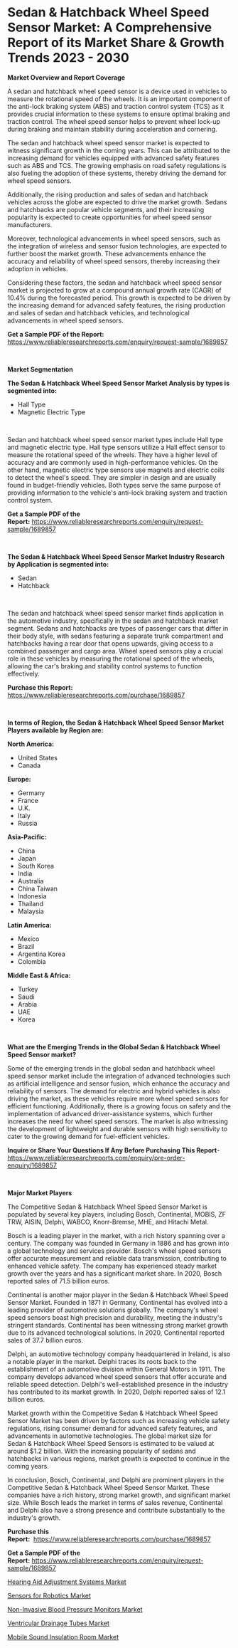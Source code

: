 <p><h1>Sedan & Hatchback Wheel Speed Sensor Market: A Comprehensive Report of its Market Share & Growth Trends 2023 - 2030</h1></p><p><strong>Market Overview and Report Coverage</strong></p>
<p><p>A sedan and hatchback wheel speed sensor is a device used in vehicles to measure the rotational speed of the wheels. It is an important component of the anti-lock braking system (ABS) and traction control system (TCS) as it provides crucial information to these systems to ensure optimal braking and traction control. The wheel speed sensor helps to prevent wheel lock-up during braking and maintain stability during acceleration and cornering.</p><p>The sedan and hatchback wheel speed sensor market is expected to witness significant growth in the coming years. This can be attributed to the increasing demand for vehicles equipped with advanced safety features such as ABS and TCS. The growing emphasis on road safety regulations is also fueling the adoption of these systems, thereby driving the demand for wheel speed sensors.</p><p>Additionally, the rising production and sales of sedan and hatchback vehicles across the globe are expected to drive the market growth. Sedans and hatchbacks are popular vehicle segments, and their increasing popularity is expected to create opportunities for wheel speed sensor manufacturers.</p><p>Moreover, technological advancements in wheel speed sensors, such as the integration of wireless and sensor fusion technologies, are expected to further boost the market growth. These advancements enhance the accuracy and reliability of wheel speed sensors, thereby increasing their adoption in vehicles.</p><p>Considering these factors, the sedan and hatchback wheel speed sensor market is projected to grow at a compound annual growth rate (CAGR) of 10.4% during the forecasted period. This growth is expected to be driven by the increasing demand for advanced safety features, the rising production and sales of sedan and hatchback vehicles, and technological advancements in wheel speed sensors.</p></p>
<p><strong>Get a Sample PDF of the Report:</strong> <a href="https://www.reliableresearchreports.com/enquiry/request-sample/1689857">https://www.reliableresearchreports.com/enquiry/request-sample/1689857</a></p>
<p>&nbsp;</p>
<p><strong>Market Segmentation</strong></p>
<p><strong>The Sedan & Hatchback Wheel Speed Sensor Market Analysis by types is segmented into:</strong></p>
<p><ul><li>Hall Type</li><li>Magnetic Electric Type</li></ul></p>
<p>&nbsp;</p>
<p><p>Sedan and hatchback wheel speed sensor market types include Hall type and magnetic electric type. Hall type sensors utilize a Hall effect sensor to measure the rotational speed of the wheels. They have a higher level of accuracy and are commonly used in high-performance vehicles. On the other hand, magnetic electric type sensors use magnets and electric coils to detect the wheel's speed. They are simpler in design and are usually found in budget-friendly vehicles. Both types serve the same purpose of providing information to the vehicle's anti-lock braking system and traction control system.</p></p>
<p><strong>Get a Sample PDF of the Report:</strong>&nbsp;<a href="https://www.reliableresearchreports.com/enquiry/request-sample/1689857">https://www.reliableresearchreports.com/enquiry/request-sample/1689857</a></p>
<p>&nbsp;</p>
<p><strong>The Sedan & Hatchback Wheel Speed Sensor Market Industry Research by Application is segmented into:</strong></p>
<p><ul><li>Sedan</li><li>Hatchback</li></ul></p>
<p>&nbsp;</p>
<p><p>The sedan and hatchback wheel speed sensor market finds application in the automotive industry, specifically in the sedan and hatchback market segment. Sedans and hatchbacks are types of passenger cars that differ in their body style, with sedans featuring a separate trunk compartment and hatchbacks having a rear door that opens upwards, giving access to a combined passenger and cargo area. Wheel speed sensors play a crucial role in these vehicles by measuring the rotational speed of the wheels, allowing the car's braking and stability control systems to function effectively.</p></p>
<p><strong>Purchase this Report:</strong>&nbsp; <a href="https://www.reliableresearchreports.com/purchase/1689857">https://www.reliableresearchreports.com/purchase/1689857</a></p>
<p>&nbsp;</p>
<p><strong>In terms of Region, the Sedan & Hatchback Wheel Speed Sensor Market Players available by Region are:</strong></p>
<p>
    <p> <strong> North America: </strong>
        <ul>
            <li>United States</li>
            <li>Canada</li>
        </ul>
        </p> 
    <p> <strong> Europe: </strong>
        <ul>
            <li>Germany</li>
            <li>France</li>
            <li>U.K.</li>
            <li>Italy</li>
            <li>Russia</li>
        </ul>
        </p> 
    <p> <strong> Asia-Pacific: </strong>
        <ul>
            <li>China</li>
            <li>Japan</li>
            <li>South Korea</li>
            <li>India</li>
            <li>Australia</li>
            <li>China Taiwan</li>
            <li>Indonesia</li>
            <li>Thailand</li>
            <li>Malaysia</li>
        </ul>
        </p> 
    <p> <strong> Latin America: </strong>
        <ul>
            <li>Mexico</li>
            <li>Brazil</li>
            <li>Argentina Korea</li>
            <li>Colombia</li>
        </ul>
        </p> 
    <p> <strong> Middle East & Africa: </strong>
        <ul>
            <li>Turkey</li>
            <li>Saudi</li>
            <li>Arabia</li>
            <li>UAE</li>
            <li>Korea</li>
        </ul>
    </p>
    </p>
<p>&nbsp;</p>
<p><strong>What are the Emerging Trends in the Global Sedan & Hatchback Wheel Speed Sensor market?</strong></p>
<p><p>Some of the emerging trends in the global sedan and hatchback wheel speed sensor market include the integration of advanced technologies such as artificial intelligence and sensor fusion, which enhance the accuracy and reliability of sensors. The demand for electric and hybrid vehicles is also driving the market, as these vehicles require more wheel speed sensors for efficient functioning. Additionally, there is a growing focus on safety and the implementation of advanced driver-assistance systems, which further increases the need for wheel speed sensors. The market is also witnessing the development of lightweight and durable sensors with high sensitivity to cater to the growing demand for fuel-efficient vehicles.</p></p>
<p><strong>Inquire or Share Your Questions If Any Before Purchasing This Report</strong>- <a href="https://www.reliableresearchreports.com/enquiry/pre-order-enquiry/1689857">https://www.reliableresearchreports.com/enquiry/pre-order-enquiry/1689857</a></p>
<p>&nbsp;</p>
<p><strong>Major Market Players</strong></p>
<p><p>The Competitive Sedan & Hatchback Wheel Speed Sensor Market is populated by several key players, including Bosch, Continental, MOBIS, ZF TRW, AISIN, Delphi, WABCO, Knorr-Bremse, MHE, and Hitachi Metal.</p><p>Bosch is a leading player in the market, with a rich history spanning over a century. The company was founded in Germany in 1886 and has grown into a global technology and services provider. Bosch's wheel speed sensors offer accurate measurement and reliable data transmission, contributing to enhanced vehicle safety. The company has experienced steady market growth over the years and has a significant market share. In 2020, Bosch reported sales of 71.5 billion euros.</p><p>Continental is another major player in the Sedan & Hatchback Wheel Speed Sensor Market. Founded in 1871 in Germany, Continental has evolved into a leading provider of automotive solutions globally. The company's wheel speed sensors boast high precision and durability, meeting the industry's stringent standards. Continental has been witnessing strong market growth due to its advanced technological solutions. In 2020, Continental reported sales of 37.7 billion euros.</p><p>Delphi, an automotive technology company headquartered in Ireland, is also a notable player in the market. Delphi traces its roots back to the establishment of an automotive division within General Motors in 1911. The company develops advanced wheel speed sensors that offer accurate and reliable speed detection. Delphi's well-established presence in the industry has contributed to its market growth. In 2020, Delphi reported sales of 12.1 billion euros.</p><p>Market growth within the Competitive Sedan & Hatchback Wheel Speed Sensor Market has been driven by factors such as increasing vehicle safety regulations, rising consumer demand for advanced safety features, and advancements in automotive technologies. The global market size for Sedan & Hatchback Wheel Speed Sensors is estimated to be valued at around $1.2 billion. With the increasing popularity of sedans and hatchbacks in various regions, market growth is expected to continue in the coming years.</p><p>In conclusion, Bosch, Continental, and Delphi are prominent players in the Competitive Sedan & Hatchback Wheel Speed Sensor Market. These companies have a rich history, strong market growth, and significant market size. While Bosch leads the market in terms of sales revenue, Continental and Delphi also have a strong presence and contribute substantially to the industry's growth.</p></p>
<p><strong>Purchase this Report:</strong>&nbsp;&nbsp;<a href="https://www.reliableresearchreports.com/purchase/1689857">https://www.reliableresearchreports.com/purchase/1689857</a></p>
<p></p>
<p><strong>Get a Sample PDF of the Report:</strong>&nbsp;<a href="https://www.reliableresearchreports.com/enquiry/request-sample/1689857">https://www.reliableresearchreports.com/enquiry/request-sample/1689857</a></p>
<p><p><a href="https://www.linkedin.com/pulse/decoding-hearing-aid-adjustment-systems-market-deep-dive-latest-qzhpf/">Hearing Aid Adjustment Systems Market</a></p><p><a href="https://medium.com/@samirmayert107/sensors-for-robotics-market-insight-market-trends-growth-forecasted-from-2023-to-2030-12df8de61419">Sensors for Robotics Market</a></p><p><a href="https://medium.com/@charityrice2662/non-invasive-blood-pressure-monitors-market-outlook-industry-overview-and-forecast-2023-to-2030-d9a6742b5d86">Non-Invasive Blood Pressure Monitors Market</a></p><p><a href="https://www.linkedin.com/pulse/ventricular-drainage-tubes-market-size-share-amp-trends-egtyf/">Ventricular Drainage Tubes Market</a></p><p><a href="https://www.linkedin.com/pulse/mobile-sound-insulation-room-market-share-amp-new-trends-analysis-b4ppf/">Mobile Sound Insulation Room Market</a></p></p>
